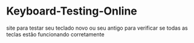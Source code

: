 # Keyboard-Testing-Online
site para testar seu teclado novo ou seu antigo para verificar se todas as teclas estão funcionando corretamente
